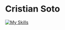 # Cristian Soto
[![My Skills](https://skillicons.dev/icons?i=js,html,css,wasm)](https://skillicons.dev)
